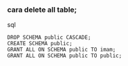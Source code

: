 ### cara delete all table;

sql
```
DROP SCHEMA public CASCADE;
CREATE SCHEMA public;
GRANT ALL ON SCHEMA public TO imam;
GRANT ALL ON SCHEMA public TO public;
```